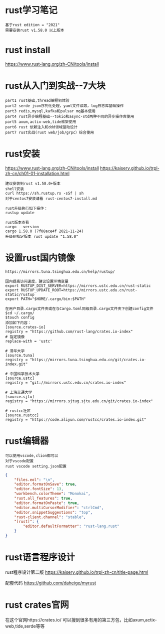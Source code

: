 # rust学习笔记
    基于rust edition = "2021" 
    需要安装rust v1.58.0 以上版本

# rust install
https://www.rust-lang.org/zh-CN/tools/install

# rust从入门到实战--7大块
    part1 rust基础,thread编程初体验
    part2 serde json序列化处理，yaml文件读取，log日志库基础操作
    part3 redis,mysql,kafka和pulsar mq基本使用
    part4 rust异步编程基础--tokio和async-std两种不同的异步操作库使用
    part5 axum,actix-web,tide框架使用
    part6 rust 依赖注入和ddd领域驱动设计
    part7 rust实战(rust web/job/grpc）综合使用

# rust安装

https://www.rust-lang.org/zh-CN/tools/install
https://kaisery.github.io/trpl-zh-cn/ch01-01-installation.html

	建议安装到rust v1.58.0+版本
    shell安装
	curl https://sh.rustup.rs -sSf | sh
    对于centos7安装请看 rust-centos7-install.md
    
    rust升级执行如下操作：
    rustup update
    
    rust版本查看
    cargo --version
    cargo 1.58.0 (7f08ace4f 2021-11-24)
    升级到指定版本 rust update "1.58.0"

# 设置rust国内镜像
    https://mirrors.tuna.tsinghua.edu.cn/help/rustup/

	国内提高访问速度，建议设置环境变量 
    export RUSTUP_DIST_SERVER=https://mirrors.ustc.edu.cn/rust-static
    export RUSTUP_UPDATE_ROOT=https://mirrors.ustc.edu.cn/rust-static/rustup
    export PATH="$HOME/.cargo/bin:$PATH"

	在用户目录.cargo文件夹或在与Cargo.toml同级目录.cargo文件夹下创建config文件
	$cd ~/.cargo/
	$touch config
	添加如下内容：
	[source.crates-io]
	registry = "https://github.com/rust-lang/crates.io-index"
	# 指定镜像
	replace-with = 'ustc'

	# 清华大学
	[source.tuna]
	registry = "https://mirrors.tuna.tsinghua.edu.cn/git/crates.io-index.git"

	# 中国科学技术大学
	[source.ustc]
	registry = "git://mirrors.ustc.edu.cn/crates.io-index"

	# 上海交通大学
	[source.sjtu]
	registry = "https://mirrors.sjtug.sjtu.edu.cn/git/crates.io-index"

	# rustcc社区
	[source.rustcc]
	registry = "https://code.aliyun.com/rustcc/crates.io-index.git"

# rust编辑器

    可以使用vscode,clion都可以
    对于vscode配置
    rust vscode setting.json配置

``` json
{
    "files.eol": "\n",
    "editor.formatOnSave": true,
    "editor.fontSize": 13,
    "workbench.colorTheme": "Monokai",
    "rust.all_features": true,
    "editor.formatOnPaste": true,
    "editor.multiCursorModifier": "ctrlCmd",
    "editor.snippetSuggestions": "top",
    "rust-client.channel": "stable",
    "[rust]": {
        "editor.defaultFormatter": "rust-lang.rust"
    }
}
```

# rust语言程序设计

rust程序设计第二版 https://kaisery.github.io/trpl-zh-cn/title-page.html

配套代码 https://github.com/daheige/myrust

# rust crates官网
在这个官网https://crates.io/
可以搜到很多有用的第三方包，比如axum,actix-web,tide,serde等等
